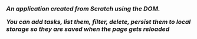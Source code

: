
<h3><em>An application created from Scratch using the DOM.

You can add tasks, list them, filter, delete, persist them to local storage so they are saved when the page gets reloaded</em></h3>

